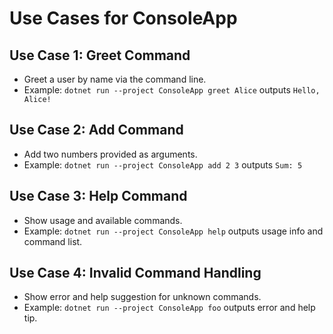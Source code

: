 # Use Cases for ConsoleApp

## Use Case 1: Greet Command

- Greet a user by name via the command line.
- Example: `dotnet run --project ConsoleApp greet Alice` outputs `Hello, Alice!`

## Use Case 2: Add Command

- Add two numbers provided as arguments.
- Example: `dotnet run --project ConsoleApp add 2 3` outputs `Sum: 5`

## Use Case 3: Help Command

- Show usage and available commands.
- Example: `dotnet run --project ConsoleApp help` outputs usage info and command list.

## Use Case 4: Invalid Command Handling

- Show error and help suggestion for unknown commands.
- Example: `dotnet run --project ConsoleApp foo` outputs error and help tip.
